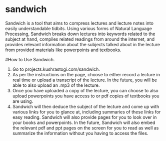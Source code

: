 # sandwich

Sandwich is a tool that aims to compress lectures and lecture notes into easily understandable tidbits. Using various forms of Natural Language Processing, Sandwich breaks down lectures into keywords related to the subject at hand, compiles related readings from around the internet, and provides relevant information about the subjects talked about in the lecture from provided materials like powerpoints and textbooks.

#How to Use Sandwich.

1. Go to projects.kushrastogi.com/sandwich.
2. As per the instructions on the page, choose to either record a lecture in real time or upload a transcript of the lecture. In the future, you will be able to also upload an .mp3 of the lecture.
3. Once you have uploaded a copy of the lecture, you can choose to also upload powerpoints you have access to or pdf copies of textbooks you are using.
4. Sandwich will then deduce the subject of the lecture and come up with various links for you to glance at, including summaries of these links for easy reading. Sandwich will also provide pages for you to look over in your books and powerpoints. In the future, Sandwich will also embed the relevant pdf and ppt pages on the screen for you to read as well as summarize the information without you having to access the files.

